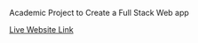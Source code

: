 Academic Project to Create a Full Stack Web app

[Live Website Link](https://smb78998.github.io/a_202420-CEN-4350/)


